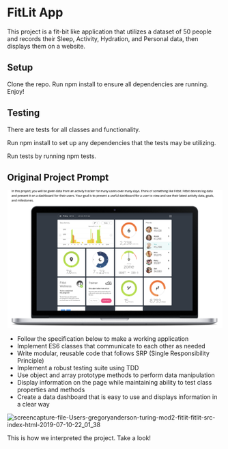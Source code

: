 # FitLit App

This project is a fit-bit like application that utilizes a dataset of 50 people and records their Sleep, Activity, Hydration, and Personal data, then displays them on a website. 

## Setup

Clone the repo.
Run npm install to ensure all dependencies are running.
Enjoy!

## Testing

There are tests for all classes and functionality.

Run npm install to set up any dependencies that the tests may be utilizing.

Run tests by running npm tests.

## Original Project Prompt

![image](https://github.com/ayladharamsey/fitlit-starter-kit/blob/master/images/Screen%20Shot%202019-07-10%20at%204.26.40%20PM.png )

- Follow the specification below to make a working application
- Implement ES6 classes that communicate to each other as needed
- Write modular, reusable code that follows SRP (Single Responsibility Principle)
- Implement a robust testing suite using TDD
- Use object and array prototype methods to perform data manipulation
- Display information on the page while maintaining ability to test class properties and methods
- Create a data dashboard that is easy to use and displays information in a clear way

![screencapture-file-Users-gregoryanderson-turing-mod2-fitlit-fitlit-src-index-html-2019-07-10-22_01_38](https://user-images.githubusercontent.com/30326085/61021707-dc9ce080-a35f-11e9-8000-00c675f4f649.png)

This is how we interpreted the project. Take a look!
